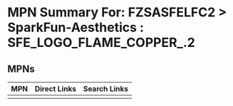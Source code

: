 



# MPN Summary For: FZSASFELFC2 > SparkFun-Aesthetics : SFE_LOGO_FLAME_COPPER_.2

## MPNs
  

|MPN|Direct Links|Search Links|
| :--- | :--- | :--- |
||||
